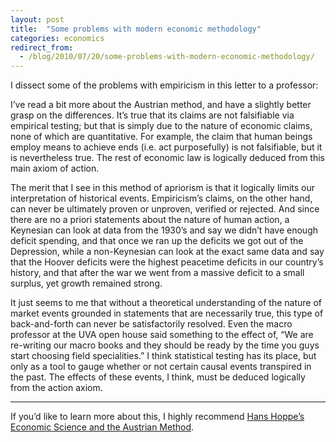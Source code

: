 ```yaml
---
layout: post
title:  "Some problems with modern economic methodology"
categories: economics
redirect_from:
  - /blog/2010/07/20/some-problems-with-modern-economic-methodology/
---
```


I dissect some of the problems with empiricism in this letter to a professor:

I’ve read a bit more about the Austrian method, and have a slightly better grasp on the differences. It’s true that its claims are not falsifiable via empirical testing; but that is simply due to the nature of economic claims, none of which are quantitative. For example, the claim that human beings employ means to achieve ends (i.e. act purposefully) is not falsifiable, but it is nevertheless true. The rest of economic law is logically deduced from this main axiom of action.

<!-- more -->

The merit that I see in this method of apriorism is that it logically limits our interpretation of historical events. Empiricism’s claims, on the other hand, can never be ultimately proven or unproven, verified or rejected. And since there are no a priori statements about the nature of human action, a Keynesian can look at data from the 1930’s and say we didn’t have enough deficit spending, and that once we ran up the deficits we got out of the Depression, while a non-Keynesian can look at the exact same data and say that the Hoover deficits were the highest peacetime deficits in our country’s history, and that after the war we went from a massive deficit to a small surplus, yet growth remained strong.

It just seems to me that without a theoretical understanding of the nature of market events grounded in statements that are necessarily true, this type of back-and-forth can never be satisfactorily resolved. Even the macro professor at the UVA open house said something to the effect of, “We are re-writing our macro books and they should be ready by the time you guys start choosing field specialities.” I think statistical testing has its place, but only as a tool to gauge whether or not certain causal events transpired in the past. The effects of these events, I think, must be deduced logically from the action axiom.

------

If you’d like to learn more about this, I highly recommend [Hans Hoppe’s Economic Science and the Austrian Method](http://mises.org/esandtam.asp).
